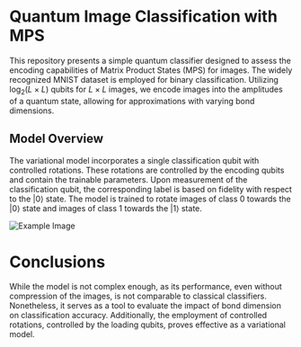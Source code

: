 # Quantum Image Classification with MPS

This repository presents a simple quantum classifier designed to assess the encoding capabilities of Matrix Product States (MPS) for images. The widely recognized MNIST dataset is employed for binary classification. Utilizing $\log_2(L\times L)$ qubits for $L\times L$ images, we encode images into the amplitudes of a quantum state, allowing for approximations with varying bond dimensions.

## Model Overview

The variational model incorporates a single classification qubit with controlled rotations. These rotations are controlled by the encoding qubits and contain the trainable parameters. Upon measurement of the classification qubit, the corresponding label is based on fidelity with respect to the $|0\rangle$ state. The model is trained to rotate images of class 0 towards the $|0\rangle$ state and images of class 1 towards the $|1\rangle$ state.

![Example Image]([Model.pdf](https://github.com/pablones8/MPS_images/blob/main/Model.pdf))

# Conclusions

While the model is not complex enough, as its performance, even without compression of the images, is not comparable to classical classifiers. Nonetheless, it serves as a tool to evaluate the impact of bond dimension on classification accuracy. Additionally, the employment of controlled rotations, controlled by the loading qubits, proves effective as a variational model.
